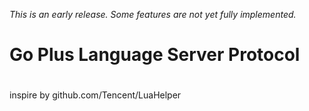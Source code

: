 *This is an early release. Some features are not yet fully implemented.*

# Go Plus Language Server Protocol

# 
inspire by github.com/Tencent/LuaHelper
